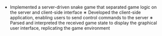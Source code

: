 * Implemented a server-driven snake game that separated game logic on the server and client-side interface
∗ Developed the client-side application, enabling users to send control commands to the server
∗ Parsed and interpreted the received game state to display the graphical user interface, replicating the game
environment
